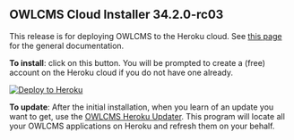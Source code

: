 ## OWLCMS Cloud Installer 34.2.0-rc03

This release is for deploying OWLCMS to the Heroku cloud.  See [this page](https://owlcms.github.io/owlcms4-prerelease/#/index) for the general documentation.

**To install**: click on this button.  You will be prompted to create a (free) account on the Heroku cloud if you do not have one already.

[![Deploy to Heroku](https://www.herokucdn.com/deploy/button.png)](https://heroku.com/deploy?template=https://github.com/owlcms/owlcms-heroku-prerelease/tree/34.2.0-rc03)

**To update**: After the initial installation, when you learn of an update you want to get, use the [OWLCMS Heroku Updater](https://github.com/owlcms/owlcms4-heroku-updater).  This program will locate all your OWLCMS applications on Heroku and refresh them on your behalf.